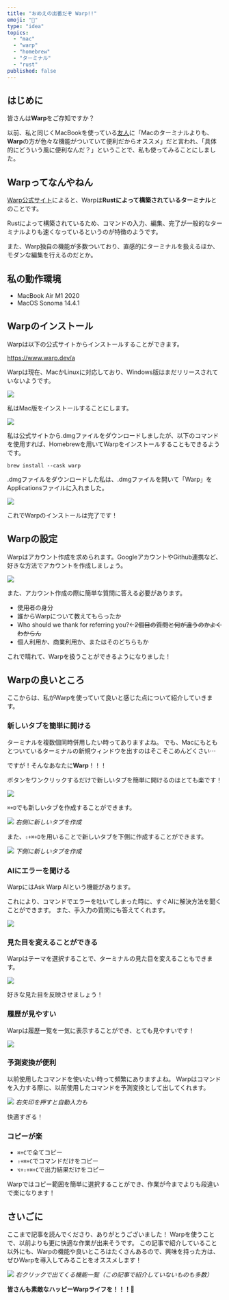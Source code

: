 ```yaml
---
title: "おめえの出番だぞ Warp!!"
emoji: "🍚"
type: "idea"
topics:
  - "mac"
  - "warp"
  - "homebrew"
  - "ターミナル"
  - "rust"
published: false
---
```


## はじめに

皆さんは**Warp**をご存知ですか？

以前、私と同じくMacBookを使っている[友人](https://zenn.dev/niyu)に「Macのターミナルよりも、**Warp**の方が色々な機能がついていて便利だからオススメ」だと言われ、「具体的にどういう風に便利なんだ？」ということで、私も使ってみることにしました。

## Warpってなんやねん

[Warp公式サイト](https://www.warp.dev/a)によると、Warpは**Rustによって構築されているターミナル**とのことです。

Rustによって構築されているため、コマンドの入力、編集、完了が一般的なターミナルよりも速くなっているというのが特徴のようです。

また、Warp独自の機能が多数ついており、直感的にターミナルを扱えるほか、モダンな編集を行えるのだとか。

## 私の動作環境

- MacBook Air M1 2020
- MacOS Sonoma 14.4.1

## Warpのインストール

Warpは以下の公式サイトからインストールすることができます。

https://www.warp.dev/a

Warpは現在、MacかLinuxに対応しており、Windows版はまだリリースされていないようです。

![](/images/sankaku11/warp1.png)

私はMac版をインストールすることにします。

![](/images/sankaku11/warp2.png)

私は公式サイトから.dmgファイルをダウンロードしましたが、以下のコマンドを使用すれば、Homebrewを用いてWarpをインストールすることもできるようです。

```
brew install --cask warp
```

.dmgファイルをダウンロードした私は、.dmgファイルを開いて「Warp」をApplicationsファイルに入れました。

![](/images/sankaku11/warp3.png)

これでWarpのインストールは完了です！

## Warpの設定

Warpはアカウント作成を求められます。GoogleアカウントやGithub連携など、好きな方法でアカウントを作成しましょう。

![](/images/sankaku11/warp4.png)

また、アカウント作成の際に簡単な質問に答える必要があります。
- 使用者の身分
- 誰からWarpについて教えてもらったか
- Who should we thank for referring you?←~~2個目の質問と何が違うのかよくわからん~~
- 個人利用か、商業利用か、またはそのどちらもか

これで晴れて、Warpを扱うことができるようになりました！

## Warpの良いところ

ここからは、私がWarpを使っていて良いと感じた点について紹介していきます。

### 新しいタブを簡単に開ける

ターミナルを複数個同時併用したい時ってありますよね。
でも、Macにもともとついているターミナルの新規ウィンドウを出すのはそこそこめんどくさい⋯

ですが！そんなあなたに**Warp**！！！

ボタンをワンクリックするだけで新しいタブを簡単に開けるのはとても楽です！

![](/images/sankaku11/warp7.png)

`⌘+D`でも新しいタブを作成することができます。

![](/images/sankaku11/warp11.png)
*右側に新しいタブを作成*

また、`⇧+⌘+D`を用いることで新しいタブを下側に作成することができます。

![](/images/sankaku11/warp6.png)
*下側に新しいタブを作成*

### AIにエラーを聞ける

WarpにはAsk Warp AIという機能があります。

これにより、コマンドでエラーを吐いてしまった時に、すぐAIに解決方法を聞くことができます。
また、手入力の質問にも答えてくれます。

![](/images/sankaku11/warp8.png)

### 見た目を変えることができる

Warpはテーマを選択することで、ターミナルの見た目を変えることもできます。

![](/images/sankaku11/warp12.png)

好きな見た目を反映させましょう！

### 履歴が見やすい

Warpは履歴一覧を一気に表示することができ、とても見やすいです！

![](/images/sankaku11/warp9.png)

### 予測変換が便利

以前使用したコマンドを使いたい時って頻繁にありますよね。
Warpはコマンドを入力する際に、以前使用したコマンドを予測変換として出してくれます。

![](/images/sankaku11/warp10.png)
*右矢印を押すと自動入力も*

快適すぎる！

### コピーが楽

- `⌘+C`で全てコピー
- `⇧+⌘+C`でコマンドだけをコピー
- `⌥+⇧+⌘+C`で出力結果だけをコピー

Warpではコピー範囲を簡単に選択することができ、作業が今までよりも段違いで楽になります！

## さいごに
ここまで記事を読んでくださり、ありがとうございました！
Warpを使うことで、以前よりも更に快適な作業が出来そうです。
この記事で紹介していること以外にも、Warpの機能や良いところはたくさんあるので、興味を持った方は、ぜひWarpを導入してみることをオススメします！

![](/images/sankaku11/warp5.png)
*右クリックで出てくる機能一覧（この記事で紹介していないものも多数）*

**皆さんも素敵なハッピーWarpライフを！！！🌸**
